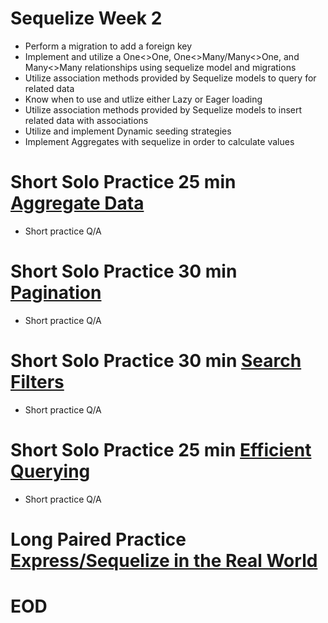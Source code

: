 # Sequelize Week 2
- Perform a migration to add a foreign key
- Implement and utilize a One<>One, One<>Many/Many<>One, and Many<>Many relationships using sequelize model and migrations
- Utilize association methods provided by Sequelize models to query for related data
- Know when to use and utlize either Lazy or Eager loading
- Utilize association methods provided by Sequelize models to insert related data with associations
- Utilize and implement Dynamic seeding strategies
- Implement Aggregates with sequelize in order to calculate values

# Short Solo Practice 25 min [Aggregate Data](https://open.appacademy.io/learn/js-py---pt-aug-2022-online/week-22---express-and-sequelize-pt--ii/practice--aggregate-data)
- Short practice Q/A

# Short Solo Practice 30 min [Pagination](https://open.appacademy.io/learn/js-py---pt-aug-2022-online/week-22---express-and-sequelize-pt--ii/practice--pagination)
- Short practice Q/A

# Short Solo Practice 30 min [Search Filters](https://open.appacademy.io/learn/js-py---pt-aug-2022-online/week-22---express-and-sequelize-pt--ii/practice--search-filters)
- Short practice Q/A

# Short Solo Practice 25 min [Efficient Querying](https://open.appacademy.io/learn/js-py---pt-aug-2022-online/week-22---express-and-sequelize-pt--ii/practice--efficient-querying-in-sequelize)
- Short practice Q/A

# Long Paired Practice [Express/Sequelize in the Real World](https://open.appacademy.io/learn/js-py---pt-aug-2022-online/week-22---express-and-sequelize-pt--ii/long-practice--express-sequelize-in-the-real-world)

# EOD
